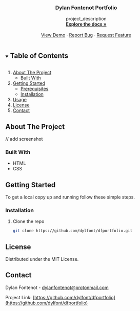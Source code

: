 <h3 align="center">Dylan Fontenot Portfolio</h3>

  <p align="center">
    project_description
    <br />
    <a href="https://https://github.com/dylfont/dfportfolio"><strong>Explore the docs »</strong></a>
    <br />
    <br />
    <a href="https://https://github.com/dylfont/dfportfolio">View Demo</a>
    ·
    <a href="https://https://github.com/dylfont/dfportfolio/issues">Report Bug</a>
    ·
    <a href="https://https://github.com/dylfont/dfportfolio/issues">Request Feature</a>
  </p>
</p>


<details open="open">
  <summary><h2 style="display: inline-block">Table of Contents</h2></summary>
  <ol>
    <li>
      <a href="#about-the-project">About The Project</a>
      <ul>
        <li><a href="#built-with">Built With</a></li>
      </ul>
    </li>
    <li>
      <a href="#getting-started">Getting Started</a>
      <ul>
        <li><a href="#prerequisites">Prerequisites</a></li>
        <li><a href="#installation">Installation</a></li>
      </ul>
    </li>
    <li><a href="#usage">Usage</a></li>
    <li><a href="#license">License</a></li>
    <li><a href="#contact">Contact</a></li>
  </ol>
</details>



## About The Project

// add screenshot 

### Built With

* HTML
* CSS



## Getting Started

To get a local copy up and running follow these simple steps.


### Installation

1. Clone the repo
   ```sh
   git clone https://github.com/dylfont/dfportfolio.git
   ```





## License

Distributed under the MIT License.



<!-- CONTACT -->
## Contact

Dylan Fontenot - dylanfontenot@protonmail.com

Project Link: [https://github.com/dylfont/dfportfolio](https://github.com/dylfont/dfportfolio)
